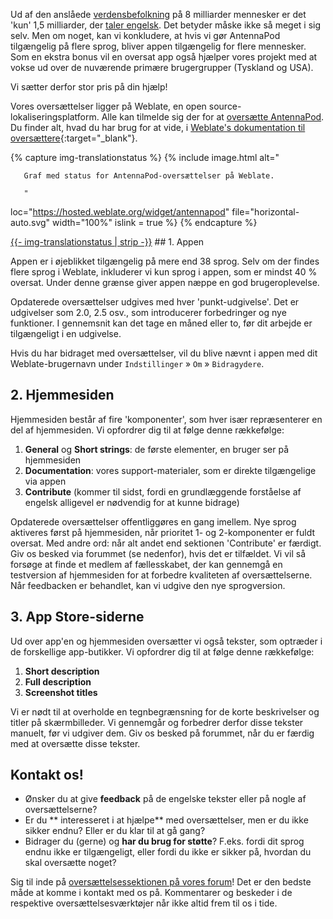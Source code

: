 Ud af den anslåede [verdensbefolkning](https://en.wikipedia.org/wiki/World_population) på 8 milliarder mennesker er det 'kun' 1,5 milliarder, der [taler engelsk](https://www.ethnologue.com/insights/ethnologue200/). Det betyder måske ikke så meget i sig selv. Men om noget, kan vi konkludere, at hvis vi gør AntennaPod tilgængelig på flere sprog, bliver appen tilgængelig for flere mennesker. Som en ekstra bonus vil en oversat app også hjælper vores projekt med at vokse ud over de nuværende primære brugergrupper (Tyskland og USA).

Vi sætter derfor stor pris på din hjælp!

Vores oversættelser ligger på Weblate, en open source-lokaliseringsplatform. Alle kan tilmelde sig der for at [oversætte AntennaPod](https://hosted.weblate.org/projects/antennapod). Du finder alt, hvad du har brug for at vide, i [Weblate's dokumentation til oversættere](https://docs.weblate.org/en/latest/user/translating.html){:target="_blank"}.

{% capture img-translationstatus %} {% include image.html alt="

       Graf med status for AntennaPod-oversættelser på Weblate.

       "

loc="https://hosted.weblate.org/widget/antennapod" file="horizontal-auto.svg" width="100%" islink = true %} {% endcapture %}

<object data="https://hosted.weblate.org/widget/antennapod/horizontal-auto.svg" type="image/svg+xml" width="100%" height="auto" crossorigin="anonymous">
<a href="https://hosted.weblate.org/engage/antennapod" target="_blank">{{- img-translationstatus | strip -}}</a>
</object>## 1. Appen

Appen er i øjeblikket tilgængelig på mere end 38 sprog. Selv om der findes flere sprog i Weblate, inkluderer vi kun sprog i appen, som er mindst 40 % oversat. Under denne grænse giver appen næppe en god brugeroplevelse.

Opdaterede oversættelser udgives med hver 'punkt-udgivelse'. Det er udgivelser som 2.0, 2.5 osv., som introducerer forbedringer og nye funktioner. I gennemsnit kan det tage en måned eller to, før dit arbejde er tilgængeligt i en udgivelse.

Hvis du har bidraget med oversættelser, vil du blive nævnt i appen med dit Weblate-brugernavn under `Indstillinger` » `Om` » `Bidragydere`.

## 2. Hjemmesiden

Hjemmesiden består af fire 'komponenter', som hver især repræsenterer en del af hjemmesiden. Vi opfordrer dig til at følge denne rækkefølge:

1. **General** og **Short strings**: de første elementer, en bruger ser på hjemmesiden
1. **Documentation**: vores support-materialer, som er direkte tilgængelige via appen
1. **Contribute** (kommer til sidst, fordi en grundlæggende forståelse af engelsk alligevel er nødvendig for at kunne bidrage)

Opdaterede oversættelser offentliggøres en gang imellem. Nye sprog aktiveres først på hjemmesiden, når prioritet 1- og 2-komponenter er fuldt oversat. Med andre ord: når alt andet end sektionen 'Contribute' er færdigt. Giv os besked via forummet (se nedenfor), hvis det er tilfældet. Vi vil så forsøge at finde et medlem af fællesskabet, der kan gennemgå en testversion af hjemmesiden for at forbedre kvaliteten af oversættelserne. Når feedbacken er behandlet, kan vi udgive den nye sprogversion.

## 3. App Store-siderne

Ud over app'en og hjemmesiden oversætter vi også tekster, som optræder i de forskellige app-butikker. Vi opfordrer dig til at følge denne rækkefølge:

1. **Short description**
1. **Full description**
1. **Screenshot titles**

Vi er nødt til at overholde en tegnbegrænsning for de korte beskrivelser og titler på skærmbilleder. Vi gennemgår og forbedrer derfor disse tekster manuelt, før vi udgiver dem. Giv os besked på forummet, når du er færdig med at oversætte disse tekster.

## Kontakt os!

* Ønsker du at give **feedback** på de engelske tekster eller på nogle af oversættelserne?
* Er du ** interesseret i at hjælpe** med oversættelser, men er du ikke sikker endnu? Eller er du klar til at gå gang?
* Bidrager du (gerne) og **har du brug for støtte**? F.eks. fordi dit sprog endnu ikke er tilgængeligt, eller fordi du ikke er sikker på, hvordan du skal oversætte noget?

Sig til inde på [oversættelsessektionen på vores forum](https://forum.antennapod.org/c/translations/11)! Det er den bedste måde at komme i kontakt med os på. Kommentarer og beskeder i de respektive oversættelsesværktøjer når ikke altid frem til os i tide.

